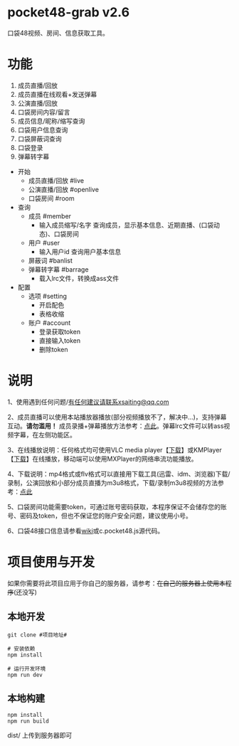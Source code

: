 # pocket48-grab v2.6

口袋48视频、房间、信息获取工具。

# 功能

1. 成员直播/回放
2. 成员直播在线观看+发送弹幕
3. 公演直播/回放
4. 口袋房间内容/留言
5. 成员信息/昵称/缩写查询
6. 口袋用户信息查询
7. 口袋屏蔽词查询
8. 口袋登录
9. 弹幕转字幕

* 开始
	* 成员直播/回放 #live
	* 公演直播/回放 #openlive
	* 口袋房间 #room
* 查询
	* 成员 #member
		* 输入成员缩写/名字 查询成员，显示基本信息、近期直播、(口袋动态)、口袋房间
	* 用户 #user
		* 输入用户id 查询用户基本信息
	* 屏蔽词 #banlist
  * 弹幕转字幕 #barrage
    * 载入lrc文件，转换成ass文件
* 配置
	* 选项 #setting
		* 开启配色
		* 表格收缩
	* 账户 #account
		* 登录获取token
		* 直接输入token
		* 删除token

# 说明

1、使用遇到任何问题/有任何建议请联系xsaiting@qq.com

2、成员直播可以使用本站播放器播放(部分视频播放不了，解决中...)，支持弹幕互动。**请勿滥用！** 成员录播+弹幕播放方法参考：[点此](https://github.com/xsaiting/pocket48-grab/wiki/%E5%A6%82%E4%BD%95%E6%92%AD%E6%94%BE%E5%BD%95%E6%92%AD%E8%A7%86%E9%A2%91-%E5%BC%B9%E5%B9%95%EF%BC%9F)。弹幕lrc文件可以转ass视频字幕，在左侧功能区。

3、在线播放说明：任何格式均可使用VLC media player【[下载](http://www.videolan.org/)】或KMPlayer【[下载](http://kmplayer.com/)】在线播放，移动端可以使用MXPlayer的网络串流功能播放。

4、下载说明：mp4格式或flv格式可以直接用下载工具(迅雷、idm、浏览器)下载/录制，公演回放和小部分成员直播为m3u8格式，下载/录制m3u8视频的方法参考：[点此](https://github.com/xsaiting/pocket48-grab/wiki/%E5%A6%82%E4%BD%95%E7%94%A8VLC%E6%89%93%E5%BC%80m3u8%E6%96%87%E4%BB%B6%E5%B9%B6%E4%B8%8B%E8%BD%BD%EF%BC%88%E5%BD%95%E5%88%B6%EF%BC%89%3F)

5、口袋房间功能需要token，可通过账号密码获取，本程序保证不会储存您的账号、密码及token，但也不保证您的账户安全问题，建议使用小号。

6、口袋48接口信息请参看[wiki](https://github.com/xsaiting/pocket48-grab/wiki)或c.pocket48.js源代码。

# 项目使用与开发

如果你需要将此项目应用于你自己的服务器，请参考：~~在自己的服务器上使用本程序~~(还没写)

## 本地开发

```
git clone #项目地址#

# 安装依赖
npm install

# 运行开发环境
npm run dev
```

## 本地构建

```
npm install
npm run build
```

dist/ 上传到服务器即可
